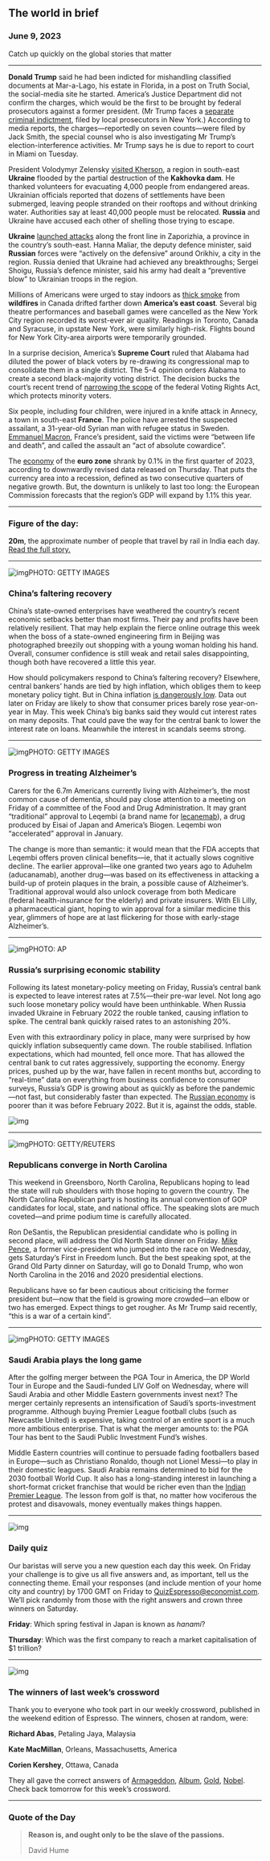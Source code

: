 ## The world in brief

### June 9, 2023

Catch up quickly on the global stories that matter



------



**Donald Trump** said he had been indicted for mishandling classified documents at Mar-a-Lago, his estate in Florida, in a post on Truth Social, the social-media site he started. America’s Justice Department did not confirm the charges, which would be the first to be brought by federal prosecutors against a former president. (Mr Trump faces a [separate criminal indictment](https://www.economist.com/leaders/2023/03/30/prosecuting-donald-trump-over-stormy-daniels-looks-like-a-mistake), filed by local prosecutors in New York.) According to media reports, the charges—reportedly on seven counts—were filed by Jack Smith, the special counsel who is also investigating Mr Trump’s election-interference activities. Mr Trump says he is due to report to court in Miami on Tuesday.

President Volodymyr Zelensky [visited Kherson](https://www.economist.com/europe/2023/06/07/life-in-kherson-after-the-kakhovka-dams-collapse), a region in south-east **Ukraine** flooded by the partial destruction of the **Kakhovka dam**. He thanked volunteers for evacuating 4,000 people from endangered areas. Ukrainian officials reported that dozens of settlements have been submerged, leaving people stranded on their rooftops and without drinking water. Authorities say at least 40,000 people must be relocated. **Russia** and Ukraine have accused each other of shelling those trying to escape.

**Ukraine** [launched attacks](https://www.economist.com/leaders/2023/06/08/ukraine-strikes-back) along the front line in Zaporizhia, a province in the country’s south-east. Hanna Maliar, the deputy defence minister, said **Russian** forces were “actively on the defensive” around Orikhiv, a city in the region. Russia denied that Ukraine had achieved any breakthroughs; Sergei Shoigu, Russia’s defence minister, said his army had dealt a “preventive blow” to Ukrainian troops in the region.

Millions of Americans were urged to stay indoors as [thick smoke](https://www.economist.com/graphic-detail/2023/06/07/smoke-blackens-the-air-in-americas-north-east) from **wildfires** in Canada drifted farther down **America’s east coast**. Several big theatre performances and baseball games were cancelled as the New York City region recorded its worst-ever air quality. Readings in Toronto, Canada and Syracuse, in upstate New York, were similarly high-risk. Flights bound for New York City-area airports were temporarily grounded.

In a surprise decision, America’s **Supreme Court** ruled that Alabama had diluted the power of black voters by re-drawing its congressional map to consolidate them in a single district. The 5-4 opinion orders Alabama to create a second black-majority voting district. The decision bucks the court’s recent trend of [narrowing the scope](https://www.economist.com/united-states/2021/07/01/the-supreme-court-takes-another-bite-out-of-the-voting-rights-act) of the federal Voting Rights Act, which protects minority voters.

Six people, including four children, were injured in a knife attack in Annecy, a town in south-east **France**. The police have arrested the suspected assailant, a 31-year-old Syrian man with refugee status in Sweden. [Emmanuel Macron](https://www.economist.com/europe/2023/06/07/russias-war-on-ukraine-is-changing-europe), France’s president, said the victims were “between life and death”, and called the assault an “act of absolute cowardice”.

The [economy](https://www.economist.com/europe/2023/05/04/europe-will-need-to-fundamentally-reset-its-fiscal-policies) of the **euro zone** shrank by 0.1% in the first quarter of 2023, according to downwardly revised data released on Thursday. That puts the currency area into a recession, defined as two consecutive quarters of negative growth. But, the downturn is unlikely to last too long: the European Commission forecasts that the region’s GDP will expand by 1.1% this year.



------



### Figure of the day: 

**20m**, the approximate number of people that travel by rail in India each day. [Read the full story.](https://www.economist.com/asia/2023/06/06/despite-a-crash-indian-railways-have-an-impressive-safety-record)



------



![img](https://niceboy.online/insight/public/Espresso/PHOTOS/20230610_dap339.jpg)PHOTO: GETTY IMAGES

### China’s faltering recovery

China’s state-owned enterprises have weathered the country’s recent economic setbacks better than most firms. Their pay and profits have been relatively resilient. That may help explain the fierce online outrage this week when the boss of a state-owned engineering firm in Beijing was photographed breezily out shopping with a young woman holding his hand. Overall, consumer confidence is still weak and retail sales disappointing, though both have recovered a little this year.

How should policymakers respond to China’s faltering recovery? Elsewhere, central bankers’ hands are tied by high inflation, which obliges them to keep monetary policy tight. But in China inflation [is dangerously low](https://www.economist.com/finance-and-economics/2023/06/01/why-chinas-government-might-struggle-to-revive-its-economy). Data out later on Friday are likely to show that consumer prices barely rose year-on-year in May. This week China’s big banks said they would cut interest rates on many deposits. That could pave the way for the central bank to lower the interest rate on loans. Meanwhile the interest in scandals seems strong.



------



![img](https://niceboy.online/insight/public/Espresso/PHOTOS/20230610_dap342.jpg)PHOTO: GETTY IMAGES

### Progress in treating Alzheimer’s

Carers for the 6.7m Americans currently living with Alzheimer’s, the most common cause of dementia, should pay close attention to a meeting on Friday of a committee of the Food and Drug Administration. It may grant “traditional” approval to Leqembi (a brand name for [lecanemab](https://www.economist.com/science-and-technology/2022/11/30/a-drug-for-alzheimers-disease-that-seems-to-work)), a drug produced by Eisai of Japan and America’s Biogen. Leqembi won “accelerated” approval in January.

The change is more than semantic: it would mean that the FDA accepts that Leqembi offers proven clinical benefits—ie, that it actually slows cognitive decline. The earlier approval—like one granted two years ago to Aduhelm (aducanamab), another drug—was based on its effectiveness in attacking a build-up of protein plaques in the brain, a possible cause of Alzheimer’s. Traditional approval would also unlock coverage from both Medicare (federal health-insurance for the elderly) and private insurers. With Eli Lilly, a pharmaceutical giant, hoping to win approval for a similar medicine this year, glimmers of hope are at last flickering for those with early-stage Alzheimer’s.



------



![img](https://niceboy.online/insight/public/Espresso/PHOTOS/20230610_dap343.jpg)PHOTO: AP

### Russia’s surprising economic stability

Following its latest monetary-policy meeting on Friday, Russia’s central bank is expected to leave interest rates at 7.5%—their pre-war level. Not long ago such loose monetary policy would have been unthinkable. When Russia invaded Ukraine in February 2022 the rouble tanked, causing inflation to spike. The central bank quickly raised rates to an astonishing 20%.

Even with this extraordinary policy in place, many were surprised by how quickly inflation subsequently came down. The rouble stabilised. Inflation expectations, which had mounted, fell once more. That has allowed the central bank to cut rates aggressively, supporting the economy. Energy prices, pushed up by the war, have fallen in recent months but, according to “real-time” data on everything from business confidence to consumer surveys, Russia’s GDP is growing about as quickly as before the pandemic—not fast, but considerably faster than expected. The [Russian economy](https://www.economist.com/briefing/2023/04/23/russias-economy-can-withstand-a-long-war-but-not-a-more-intense-one) is poorer than it was before February 2022. But it is, against the odds, stable.

![img](https://niceboy.online/insight/public/Espresso/PHOTOS/20230610_DAC491.jpg)



------



![img](https://niceboy.online/insight/public/Espresso/PHOTOS/20230610_dap340.jpg)PHOTO: GETTY/REUTERS

### Republicans converge in North Carolina

This weekend in Greensboro, North Carolina, Republicans hoping to lead the state will rub shoulders with those hoping to govern the country. The North Carolina Republican party is hosting its annual convention of GOP candidates for local, state, and national office. The speaking slots are much coveted—and prime podium time is carefully allocated.

Ron DeSantis, the Republican presidential candidate who is polling in second place, will address the Old North State dinner on Friday. [Mike Pence](https://www.economist.com/united-states/2023/06/06/the-bad-bind-bedevilling-mike-pence-and-chris-christie), a former vice-president who jumped into the race on Wednesday, gets Saturday’s First in Freedom lunch. But the best speaking spot, at the Grand Old Party dinner on Saturday, will go to Donald Trump, who won North Carolina in the 2016 and 2020 presidential elections.

Republicans have so far been cautious about criticising the former president but—now that the field is growing more crowded—an elbow or two has emerged. Expect things to get rougher. As Mr Trump said recently, “this is a war of a certain kind”.



------



![img](https://niceboy.online/insight/public/Espresso/PHOTOS/20230610_dap345.jpg)PHOTO: GETTY IMAGES

### Saudi Arabia plays the long game

After the golfing merger between the PGA Tour in America, the DP World Tour in Europe and the Saudi-funded LIV Golf on Wednesday, where will Saudi Arabia and other Middle Eastern governments invest next? The merger certainly represents an intensification of Saudi’s sports-investment programme. Although buying Premier League football clubs (such as Newcastle United) is expensive, taking control of an entire sport is a much more ambitious enterprise. That is what the merger amounts to: the PGA Tour has bent to the Saudi Public Investment Fund’s wishes.

Middle Eastern countries will continue to persuade fading footballers based in Europe—such as Christiano Ronaldo, though not Lionel Messi—to play in their domestic leagues. Saudi Arabia remains determined to bid for the 2030 football World Cup. It also has a long-standing interest in launching a short-format cricket franchise that would be richer even than the [Indian Premier League](https://www.economist.com/asia/2023/03/31/the-indian-premier-league-is-taking-over-global-cricket). The lesson from golf is that, no matter how vociferous the protest and disavowals, money eventually makes things happen.



------



![img](https://niceboy.online/insight/public/Espresso/PHOTOS/EspressoQuiz_42.jpeg)

### Daily quiz

Our baristas will serve you a new question each day this week. On Friday your challenge is to give us all five answers and, as important, tell us the connecting theme. Email your responses (and include mention of your home city and country) by 1700 GMT on Friday to [QuizEspresso@economist.com](https://mail.google.com/mail/?view=cm&fs=1&tf=1&to=QuizEspresso@economist.com). We’ll pick randomly from those with the right answers and crown three winners on Saturday.

**Friday**: Which spring festival in Japan is known as *hanami*?

**Thursday**: Which was the first company to reach a market capitalisation of $1 trillion?



------



![img](https://niceboy.online/insight/public/Espresso/PHOTOS/EspressoCrossword_1.jpeg)

### The winners of last week’s crossword

Thank you to everyone who took part in our weekly crossword, published in the weekend edition of Espresso. The winners, chosen at random, were:

**Richard Abas**, Petaling Jaya, Malaysia

**Kate MacMillan**, Orleans, Massachusetts, America

**Corien Kershey**, Ottawa, Canada

They all gave the correct answers of [Armageddon](https://www.economist.com/united-states/2023/06/01/america-avoids-financial-armageddon-but-stays-in-fiscal-hell), [Album](https://www.economist.com/culture/2023/05/25/with-a-voice-of-astonishing-power-tina-turner-evoked-joy-and-pain), [Gold](https://www.economist.com/middle-east-and-africa/2023/05/31/what-next-for-sudans-most-notorious-rebel-leader-known-as-hemedti), [Nobel](https://www.economist.com/middle-east-and-africa/2023/05/31/what-next-for-sudans-most-notorious-rebel-leader-known-as-hemedti). Check back tomorrow for this week’s crossword.



------



### Quote of the Day

> **Reason is, and ought only to be the slave of the passions.**
>
> David Hume





